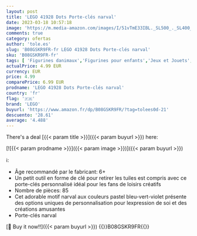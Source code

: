 ```yaml
---
layout: post
title: 'LEGO 41928 Dots Porte-clés narval'
date: 2023-03-18 10:57:18
image: 'https://m.media-amazon.com/images/I/51vTmE33IBL._SL500_._SL400_.jpg'
comments: true
category: ofertas
author: 'tole.es'
slug: 'B08GSKR9FR-fr LEGO 41928 Dots Porte-clés narval'
sku: 'B08GSKR9FR-fr'
tags: [ 'Figurines danimaux','Figurines pour enfants','Jeux et Jouets','Jeux et jouets','lego','🇫🇷', ]
actualPrice: 4.99 EUR
currency: EUR
price: 4.99
comparePrice: 6.99 EUR
prodname: 'LEGO 41928 Dots Porte-clés narval'
country: 'fr'
flag: '🇫🇷'
brand: 'LEGO'
buyurl: 'https://www.amazon.fr/dp/B08GSKR9FR/?tag=tolees0d-21'
descuento: '28.61'
average: '4.488'
---
```


There's a deal [{{< param title >}}]({{< param buyurl >}})  here:

[![{{< param prodname >}}]({{< param image >}})]({{< param buyurl >}})

ℹ️:

- Âge recommandé par le fabricant: 6+
- Un petit outil en forme de clé pour retirer les tuiles est compris avec ce porte-clés personnalisé idéal pour les fans de loisirs créatifs
- Nombre de pièces: 85
- Cet adorable motif narval aux couleurs pastel bleu-vert-violet présente des options uniques de personnalisation pour lexpression de soi et des créations amusantes
- Porte-clés narval

[🛒 Buy it now!!]({{< param buyurl >}})
{{<world>}}B08GSKR9FR{{</world>}}

